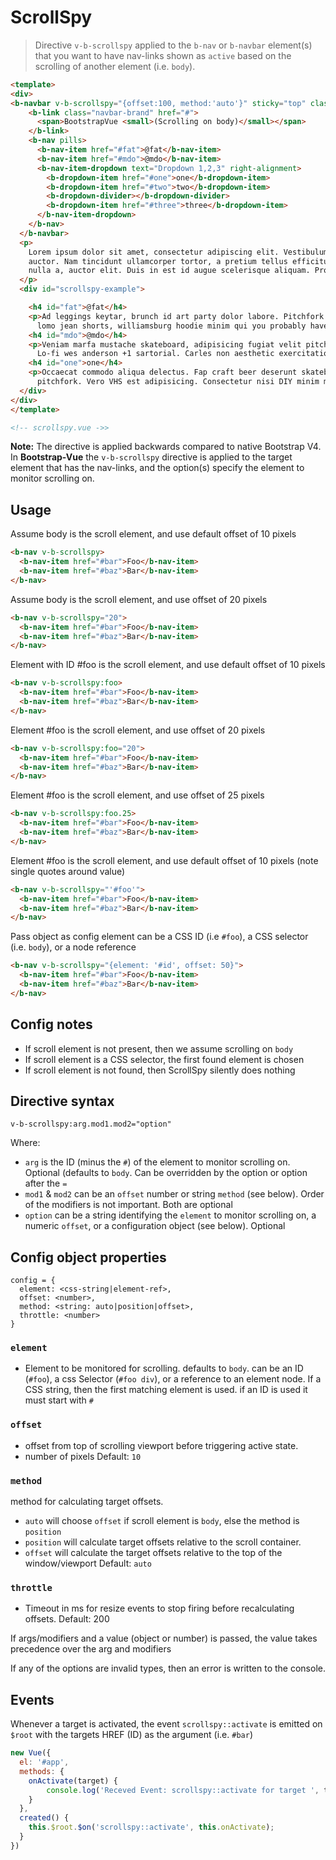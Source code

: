 # ScrollSpy

> Directive `v-b-scrollspy` applied to the `b-nav` or `b-navbar` element(s) that you want to have nav-links shown as `active`
based on the scrolling of another element (i.e. `body`).

```html
<template>
<div>
<b-navbar v-b-scrollspy="{offset:100, method:'auto'}" sticky="top" class="bg-faded" id="navbar-example">
    <b-link class="navbar-brand" href="#">
      <span>BootstrapVue <small>(Scrolling on body)</small></span>
    </b-link>
    <b-nav pills>
      <b-nav-item href="#fat">@fat</b-nav-item>
      <b-nav-item href="#mdo">@mdo</b-nav-item>
      <b-nav-item-dropdown text="Dropdown 1,2,3" right-alignment>
        <b-dropdown-item href="#one">one</b-dropdown-item>
        <b-dropdown-item href="#two">two</b-dropdown-item>
        <b-dropdown-divider></b-dropdown-divider>
        <b-dropdown-item href="#three">three</b-dropdown-item>
      </b-nav-item-dropdown>
    </b-nav>
  </b-navbar>
  <p>
    Lorem ipsum dolor sit amet, consectetur adipiscing elit. Vestibulum sollicitudin scelerisque augue, sit amet finibus risus tempus quis. Suspendisse id est faucibus, dignissim arcu non, consequat tortor. Pellentesque mollis dolor vitae tellus consectetur
    auctor. Nam tincidunt ullamcorper tortor, a pretium tellus efficitur nec. Integer velit enim, mattis et sapien in, blandit pharetra nisi. Suspendisse euismod tortor ac tellus varius, a suscipit sapien viverra. Curabitur non nunc euismod, facilisis
    nulla a, auctor elit. Duis in est id augue scelerisque aliquam. Proin mollis dolor augue, nec pellentesque felis maximus nec.
  </p>
  <div id="scrollspy-example">

    <h4 id="fat">@fat</h4>
    <p>Ad leggings keytar, brunch id art party dolor labore. Pitchfork yr enim lo-fi before they sold out qui. Tumblr farm-to-table bicycle rights whatever. Anim keffiyeh carles cardigan. Velit seitan mcsweeney's photo booth 3 wolf moon irure. Cosby sweater
      lomo jean shorts, williamsburg hoodie minim qui you probably haven't heard of them et cardigan trust fund culpa biodiesel wes anderson aesthetic. Nihil tattooed accusamus, cred irony biodiesel keffiyeh artisan ullamco consequat.</p>
    <h4 id="mdo">@mdo</h4>
    <p>Veniam marfa mustache skateboard, adipisicing fugiat velit pitchfork beard. Freegan beard aliqua cupidatat mcsweeney's vero. Cupidatat four loko nisi, ea helvetica nulla carles. Tattooed cosby sweater food truck, mcsweeney's quis non freegan vinyl.
      Lo-fi wes anderson +1 sartorial. Carles non aesthetic exercitation quis gentrify. Brooklyn adipisicing craft beer vice keytar deserunt.</p>
    <h4 id="one">one</h4>
    <p>Occaecat commodo aliqua delectus. Fap craft beer deserunt skateboard ea. Lomo bicycle rights adipisicing banh mi, velit ea sunt next level locavore single-origin coffee in magna veniam. High life id vinyl, echo park consequat quis aliquip banh mi
      pitchfork. Vero VHS est adipisicing. Consectetur nisi DIY minim messenger bag. Cred ex in, sustainable delectus consectetur fanny pack iphone.</p>
  </div>
</div>
</template>

<!-- scrollspy.vue ->>
```

**Note:** The directive is applied backwards compared to native Bootstrap V4. In **Bootstrap-Vue** the `v-b-scrollspy` directive
is applied to the target element that has the nav-links, and the option(s) specify the element to monitor scrolling on.

## Usage
Assume body is the scroll element, and use default offset of 10 pixels
```html
<b-nav v-b-scrollspy>
  <b-nav-item href="#bar">Foo</b-nav-item>
  <b-nav-item href="#baz">Bar</b-nav-item>
</b-nav>

```

Assume body is the scroll element, and use offset of 20 pixels
```html
<b-nav v-b-scrollspy="20">
  <b-nav-item href="#bar">Foo</b-nav-item>
  <b-nav-item href="#baz">Bar</b-nav-item>
</b-nav>
```

Element with ID #foo is the scroll element, and use default offset of 10 pixels
```html
<b-nav v-b-scrollspy:foo>
  <b-nav-item href="#bar">Foo</b-nav-item>
  <b-nav-item href="#baz">Bar</b-nav-item>
</b-nav>
```

Element #foo is the scroll element, and use offset of 20 pixels
```html
<b-nav v-b-scrollspy:foo="20">
  <b-nav-item href="#bar">Foo</b-nav-item>
  <b-nav-item href="#baz">Bar</b-nav-item>
</b-nav>
```

Element  #foo is the scroll element, and use offset of 25 pixels
```html
<b-nav v-b-scrollspy:foo.25>
  <b-nav-item href="#bar">Foo</b-nav-item>
  <b-nav-item href="#baz">Bar</b-nav-item>
</b-nav>
```

Element #foo is the scroll element, and use default offset of 10 pixels (note single quotes around value)
```html
<b-nav v-b-scrollspy="'#foo'">
  <b-nav-item href="#bar">Foo</b-nav-item>
  <b-nav-item href="#baz">Bar</b-nav-item>
</b-nav>
```

Pass object as config element can be a CSS ID (i.e `#foo`), a CSS selector (i.e. `body`), or a node reference
```html
<b-nav v-b-scrollspy="{element: '#id', offset: 50}">
  <b-nav-item href="#bar">Foo</b-nav-item>
  <b-nav-item href="#baz">Bar</b-nav-item>
</b-nav>
```

## Config notes
- If scroll element is not present, then we assume scrolling on `body`
- If scroll element is a CSS selector, the first found element is chosen
- If scroll element is not found, then ScrollSpy silently does nothing

## Directive syntax
```
v-b-scrollspy:arg.mod1.mod2="option"
```
Where:
- `arg` is the ID (minus the `#`) of the element to monitor scrolling on. Optional (defaults to `body`. Can be overridden by the option or option after the `=`
- `mod1` & `mod2` can be an `offset` number or string `method` (see below). Order of the modifiers is not important. Both are optional
- `option` can be a string identifying the `element` to monitor scrolling on, a numeric `offset`, or a configuration object (see below). Optional

## Config object properties
```
config = {
  element: <css-string|element-ref>,
  offset: <number>,
  method: <string: auto|position|offset>,
  throttle: <number>
}
```

### `element`
- Element to be monitored for scrolling. defaults to `body`. can be an ID (`#foo`), a css Selector (`#foo div`), or a reference to an element node. If a CSS string, then the first matching element is used. if an ID is used it must start with `#`

### `offset`
- offset from top of scrolling viewport before triggering active state.
- number of pixels
Default: `10`

### `method`
method for calculating target offsets.
 - `auto` will choose `offset` if  scroll element is `body`, else the method is `position`
 - `position` will calculate target offsets relative to the scroll container.
 - `offset` will calculate the target offsets relative to the top of the window/viewport
Default: `auto`

### `throttle`
- Timeout in ms for resize events to stop firing before recalculating offsets.
Default: 200

If args/modifiers and a value (object or number) is passed, the value takes precedence over the arg and modifiers

If any of the options are invalid types, then an error is written to the console.

## Events
Whenever a target is activated, the event `scrollspy::activate` is emitted on `$root` with the
targets HREF (ID) as the argument (i.e. `#bar`)

```js
new Vue({
  el: '#app',
  methods: {
  	onActivate(target) {
    	console.log('Receved Event: scrollspy::activate for target ', target);
    }
  },
  created() {
  	this.$root.$on('scrollspy::activate', this.onActivate);
  }
})
```
